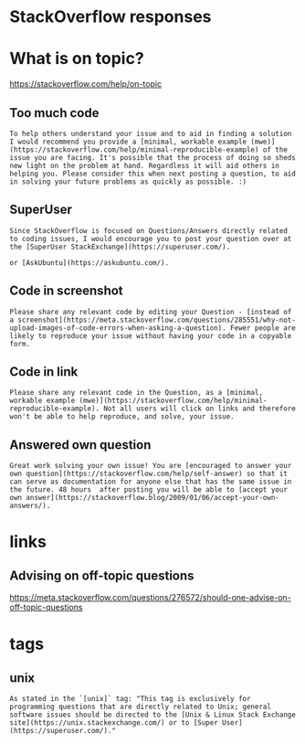 # StackOverflow responses

# What is on topic?

https://stackoverflow.com/help/on-topic

## Too much code

```
To help others understand your issue and to aid in finding a solution I would recommend you provide a [minimal, workable example (mwe)](https://stackoverflow.com/help/minimal-reproducible-example) of the issue you are facing. It's possible that the process of doing so sheds new light on the problem at hand. Regardless it will aid others in helping you. Please consider this when next posting a question, to aid in solving your future problems as quickly as possible. :)
```

## SuperUser

```
Since StackOverflow is focused on Questions/Answers directly related to coding issues, I would encourage you to post your question over at the [SuperUser StackExchange](https://superuser.com/).
```

```
or [AskUbuntu](https://askubuntu.com/).
```

## Code in screenshot

```
Please share any relevant code by editing your Question - [instead of a screenshot](https://meta.stackoverflow.com/questions/285551/why-not-upload-images-of-code-errors-when-asking-a-question). Fewer people are likely to reproduce your issue without having your code in a copyable form.
```

## Code in link

```
Please share any relevant code in the Question, as a [minimal, workable example (mwe)](https://stackoverflow.com/help/minimal-reproducible-example). Not all users will click on links and therefore won't be able to help reproduce, and solve, your issue.
```

## Answered own question

```
Great work solving your own issue! You are [encouraged to answer your own question](https://stackoverflow.com/help/self-answer) so that it can serve as documentation for anyone else that has the same issue in the future. 48 hours  after posting you will be able to [accept your own answer](https://stackoverflow.blog/2009/01/06/accept-your-own-answers/).
```

# links

## Advising on off-topic questions

https://meta.stackoverflow.com/questions/276572/should-one-advise-on-off-topic-questions


# tags

## unix

```
As stated in the `[unix]` tag: "This tag is exclusively for programming questions that are directly related to Unix; general software issues should be directed to the [Unix & Linux Stack Exchange site](https://unix.stackexchange.com/) or to [Super User](https://superuser.com/)."
```
